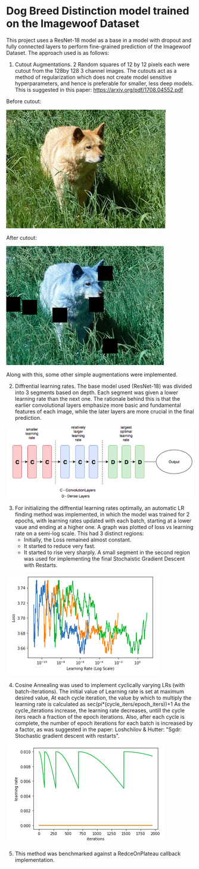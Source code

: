 # Dog Breed Distinction model trained on the Imagewoof Dataset

This project uses a ResNet-18 model as a base in a model with dropout and fully connected layers to perform fine-grained prediction of the Imagewoof Dataset. 
The approach used is as follows:

1. Cutout Augmentations. 2 Random squares of 12 by 12 pixels each were cutout from the 128by 128 3 channel images. The cutouts act as a method of regularization which does not create model sensitive hyperparameters, and hence is preferable for smaller, less deep models. This is suggested in this paper: https://arxiv.org/pdf/1708.04552.pdf 

Before cutout:

![Original](/Images/Original.png)

After cutout:

![Augmented](/Images/Augmented_2.png)

Along with this, some other simple augmentations were implemented.

2. Diffrential learning rates. The base model used (ResNet-18) was divided into 3 segments based on depth. Each segment was given a lower learning rate than the next one. The rationale behind this is that the earlier convolutional layers emphasize more basic and fundamental features of each image, while the later layers are more crucial in the final prediction.

![DLR](/Images/Architecture.png)

3. For initializing the diffrential learning rates optimally, an automatic LR finding method was implemented, in which the model was trained for 2 epochs, with learning rates updated with each batch, starting at a lower vaue and ending at a higher one. A graph was plotted of loss vs learning rate on a semi-log scale. This had 3 distinct regions:
	* Initially, the Loss remained almost constant.
	* It started to reduce very fast.
	* It started to rise very sharply.
A small segment in the second region was used for implementing the final Stochaistic Gradient Descent with Restarts.

![Optimum](/Images/Optimum_LR.png)

4. Cosine Annealing was used to implement cyclically varying LRs (with batch-iterations).
   The initial value of Learning rate is set at maximum desired value,
           At each cycle iteration, the value by which to multiply the learning rate is calculated as sec(pi*(cycle_iters/epoch_iters))+1
           As the cycle_iterations increase, the learning rate decreases, untill the cycle iters reach a fraction of the epoch iterations.
           Also, after each cycle is complete, the number of epoch iterations for each batch is increased by a factor, as was suggested in the paper: 
	Loshchilov & Hutter: "Sgdr: Stochastic gradient descent with restarts".

![SGDR](/Images/SGDR.png)

5. This method was benchmarked against a RedceOnPlateau callback implementation.
